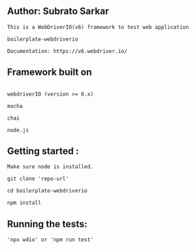 Author: Subrato Sarkar
------------------------------

```
This is a WebDriverIO(v6) framework to test web application

boilerplate-webdriverio

Documentation: https://v6.webdriver.io/

````

Framework built on
------------------------------

```

webdriverIO (version >= 6.x)

mocha

chai

node.js

```

Getting started :
------------------------------

```
Make sure node is installed.

git clone 'repo-url'

cd boilerplate-webdriverio

npm install

```

Running the tests:
-------------------
```
'npx wdio' or 'npm run test'

```